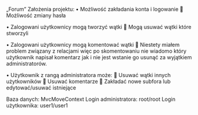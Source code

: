 „Forum”
Założenia projektu:
•	Możliwość zakładania konta i logowanie
	Możliwość zmiany hasła

•	Zalogowani użytkownicy mogą tworzyć wątki
	Mogą usuwać wątki które stworzyli

•	Zalogowani użytkownicy mogą komentować wątki
	Niestety miałem problem związany z relacjami więc po skomentowaniu nie wiadomo który użytkownik napisał komentarz jak i nie jest wstanie go usunąć za wyjątkiem administratorów.

•	Użytkownik z rangą administratora może:
	Usuwać wątki innych użytkowników
	Usuwać komentarze
	Zakładać nowe subfora lub edytować/usuwać istniejące


Baza danych: MvcMoveContext
Login administratora: root/root
Login użytkownika: user1/user1

